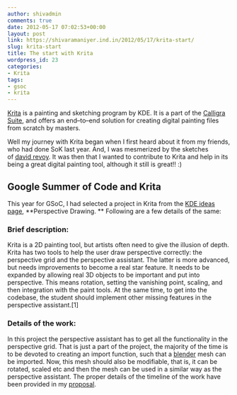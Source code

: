 ```yaml
---
author: shivadmin
comments: true
date: 2012-05-17 07:02:53+00:00
layout: post
link: https://shivaramaniyer.ind.in/2012/05/17/krita-start/
slug: krita-start
title: The start with Krita
wordpress_id: 23
categories:
- Krita
tags:
- gsoc
- krita
---
```


[Krita](http://krita.org/) is a painting and sketching program by KDE. It is a part of the [Calligra Suite](http://www.calligra.org/), and offers an end–to–end solution for creating digital painting files from scratch by masters. 

Well my journey with Krita began when I first heard about it from my friends, who had done SoK last year. And, I was mesmerized by the sketches of [david revoy](http://www.davidrevoy.com/). It was then that I wanted to contribute to Krita and help in its being a great digital painting tool, although it still is great!! :)





## Google Summer of Code and Krita











This year for GSoC, I had selected a project in Krita from the [KDE ideas page](http://community.kde.org/GSoC/2012/Ideas), **Perspective Drawing. ** Following are a few details of the same:





### Brief description:


Krita is a 2D painting tool, but artists often need to give the illusion of depth. Krita has two tools to help the user draw perspective correctly: the perspective grid and the perspective assistant. The latter is more advanced, but needs improvements to become a real star feature. It needs to be expanded by allowing real 3D objects to be important and put into perspective. This means rotation, setting the vanishing point, scaling, and then integration with the paint tools. At the same time, to get into the codebase, the student should implement other missing features in the perspective assistant.[1]



### Details of the work:



In this project the perspective assistant has to get all the functionality in the perspective grid. That is just a part of the project, the majority of the time is to be devoted to creating an import function, such that a [blender](blender.org) mesh can be imported. Now, this mesh should also be modifiable, that is, it can be rotated, scaled etc and then the mesh can be used in a similar way as the perspective assistant. The proper details of the timeline of the work have been provided in my [proposal](http://www.google-melange.com/gsoc/proposal/review/google/gsoc2012/sraman/1).

